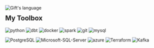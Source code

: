 <img align="left" src="https://github-readme-stats-sigma-five.vercel.app/api/top-langs?username=johanfrykebrant&langs_count=10&show_icons=true&locale=en&layout=compact&theme=dark&count_private=true&layout=compact&hide=jupyter%20notebook" alt="Gift's language"/>

## My Toolbox 
<p style='text-align: right;'>
  
![python](https://img.shields.io/static/v1?logo=python&label=&message=python&color=36465D&logoColor=AAA&style=flat-square&link=)
![dbt](https://img.shields.io/static/v1?logo=dbt&label=&message=dbt&color=36465D&logoColor=AAA&style=flat-square&link=)
![docker](https://img.shields.io/static/v1?logo=docker&label=&message=docker&color=36465D&logoColor=AAA&style=flat-square)
![spark](https://img.shields.io/static/v1?logo=apache-spark&label=&message=spark&color=36465D&logoColor=AAA&style=flat-square)
![git](https://img.shields.io/static/v1?logo=git&label=&message=git&color=36465D&logoColor=AAA&style=flat-square)
![mysql](https://img.shields.io/static/v1?logo=mysql&label=&message=mysql&color=36465D&logoColor=AAA&style=flat-square&link=)
 
![PostgreSQL](https://img.shields.io/static/v1?logo=PostgreSQL&label=&message=PostgreSQL&color=36465D&logoColor=AAA&style=flat-square&link=)
![Microsoft-SQL-Server](https://img.shields.io/static/v1?logo=Microsoft-SQL-Server&label=&message=mssql&color=36465D&logoColor=AAA&style=flat-square&link=)
![azure](https://img.shields.io/static/v1?logo=microsoft-azure&label=&message=azure&color=36465D&logoColor=AAA&style=flat-square)
![Terraform](https://img.shields.io/static/v1?logo=terraform&label=&message=terraform&color=36465D&logoColor=AAA&style=flat-square&link=)
![Kafka](https://img.shields.io/static/v1?logo=apache-kafka&label=&message=kafka&color=36465D&logoColor=AAA&style=flat-square&link=)

</p>
